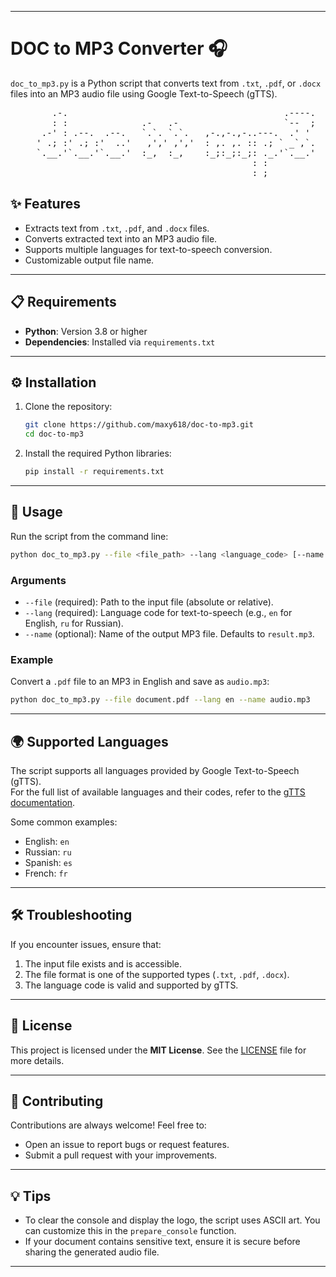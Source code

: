 
---

# DOC to MP3 Converter 🎧

`doc_to_mp3.py` is a Python script that converts text from `.txt`, `.pdf`, or `.docx` files into an MP3 audio file using Google Text-to-Speech (gTTS).

<pre align="center">
      .-.                                         .----.
      : :              .-   .-                    `--  ;
    .-' : .--.  .--.   `.`. `.`.   ,-.,-.,-..---.  .' ' 
   ' .; :' .; :'  ..'   ,',' ,','  : ,. ,. :: .; ` _`,`.
   `.__.'`.__.'`.__.'  :_,  :_,    :_;:_;:_;: ._.'`.__.'
                                            : :         
                                            :_;         
</pre>

## ✨ Features

- Extracts text from `.txt`, `.pdf`, and `.docx` files.  
- Converts extracted text into an MP3 audio file.  
- Supports multiple languages for text-to-speech conversion.  
- Customizable output file name.  

---

## 📋 Requirements

- **Python**: Version 3.8 or higher  
- **Dependencies**: Installed via `requirements.txt`  

---

## ⚙️ Installation

1. Clone the repository:
   ```bash
   git clone https://github.com/maxy618/doc-to-mp3.git
   cd doc-to-mp3
   ```

2. Install the required Python libraries:
   ```bash
   pip install -r requirements.txt
   ```

---

## 🚀 Usage

Run the script from the command line:  
```bash
python doc_to_mp3.py --file <file_path> --lang <language_code> [--name <output_name>]
```

### **Arguments**
- `--file` (required): Path to the input file (absolute or relative).  
- `--lang` (required): Language code for text-to-speech (e.g., `en` for English, `ru` for Russian).  
- `--name` (optional): Name of the output MP3 file. Defaults to `result.mp3`.  

### **Example**
Convert a `.pdf` file to an MP3 in English and save as `audio.mp3`:
```bash
python doc_to_mp3.py --file document.pdf --lang en --name audio.mp3
```

---

## 🌍 Supported Languages

The script supports all languages provided by Google Text-to-Speech (gTTS).  
For the full list of available languages and their codes, refer to the [gTTS documentation](https://gtts.readthedocs.io/en/latest/module.html#languages).  

Some common examples:
- English: `en`  
- Russian: `ru`  
- Spanish: `es`  
- French: `fr`  

---

## 🛠 Troubleshooting

If you encounter issues, ensure that:
1. The input file exists and is accessible.  
2. The file format is one of the supported types (`.txt`, `.pdf`, `.docx`).  
3. The language code is valid and supported by gTTS.  

---

## 📄 License

This project is licensed under the **MIT License**. See the [LICENSE](LICENSE) file for more details.  

---

## 🤝 Contributing

Contributions are always welcome! Feel free to:  
- Open an issue to report bugs or request features.  
- Submit a pull request with your improvements.  

---

## 💡 Tips

- To clear the console and display the logo, the script uses ASCII art. You can customize this in the `prepare_console` function.  
- If your document contains sensitive text, ensure it is secure before sharing the generated audio file.  

--- 